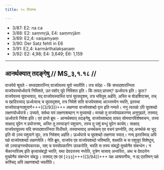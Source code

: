 ```yaml
---
title: १५ टिप्पण्यः

---
```

- 3/87: E2: na ca
- 3/88: E2: saṃmṛjā, E4: saṃmṛjām
- 3/89: E2,4: vaiṣamyaṃ
- 3/90: Der Satz fehlt in E6
- 3/91: E2,4: karmārthalakṣaṇaṃ
- 3/92: E2: 4,98; E4: 3,649; E6: 1,159

____________________________________________


## आनर्थक्यात् तदङ्गेषु // MS_३,१.१८ //

वाजपेये श्रूयते - सप्तदशारत्निर् वाजपेयस्य यूपो भवतीति। तत्र संदेहः - किं सप्तदशारत्निता वाजपेयस्योर्ध्वपात्रे निविशते, उत पशोर् यूपे निविशत इति। किं तावत् प्राप्तम्? ऊर्ध्वपात्र इति। कुतः? वाजपेयस्य यूपाभावात्, यद् वाजपेयस्यास्ति पात्रं यूपसदृशम्, तत्र भवितुम् अर्हति, अस्ति च षोडशिपात्रम्, तच् च खादिरत्वाद् ऊर्ध्वत्वाच् च यूपसदृशम्, तत्र निवेशे सति वाजपेयशब्द आञ्जस्येन भवति, इतरथा वाजपेयाङ्गपशुयागे+++({3/93})+++ लक्षणया वाजपेयशब्दो वृत्त इति गम्यते। ननु त्वत्पक्षे ऽपि यूपशब्दो लक्षणयोर्ध्वपात्रे। उच्यते, सर्वथा वयं लक्षणाशब्दान् न मुच्यामहे। मत्पक्षे तु वाजपेयप्रकरणम् अनुगृह्यते, तस्माद् ऊर्ध्वपात्रे निवेश इति।
एवं प्राप्ते ब्रूमः - आनर्थक्यात् तदङ्गेषु, वाजपेयशब्दस् तावत् सोमयागविशेषवचनः, तस्य साक्षाद् यूपेन न प्रयोजनम्, अस्ति तु तस्याङ्गं पशुयागः, तस्य तु पशुं बन्धुं यूपेन कार्यम्। साक्षाद् वाजपेययूपस्य यदि सप्तदशारत्निता विधीयते, तस्याभावाद् अनर्थकम् एव वचनं प्राप्नोति, तद् अनर्थकं मा भूद् इति यो ऽस्य पशुयागे यूपः, तत्र निवेशम् अर्हति। ऊर्ध्वपात्रे च यूपशब्दो लक्षणया स्यात्। नन्व् इतरस्मिन्न् अपि पक्षे वाजपेयशब्दो लक्षणयेति। नेति ब्रूमः, वाजपेय एव वाजपेयशब्दो भविष्यति, शक्ष्यति च स पशुयूपं विशेष्टुम्, सो ऽस्याङ्गस्योपकारकः, यश् च यस्योपकारिण उपकरोति, भवति स तस्य संबद्धो मुख्येनैव संबन्धेन। न चैकान्तरितम् इति कृत्वासंबद्धो भवति, यथा देवदत्तस्य नप्तेति, पुत्रेण चासाव् अन्तरितः, अथ च देवदत्तेन मुख्येनैव संबन्धेन संबद्धः। तस्माद् एष एव [२३३]+++({3/94})+++ पक्ष आश्रयणीयः, न ह्य् एतस्मिन् पक्षे कश्चिद् अपि लक्षणशब्दो भवतीति।
